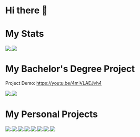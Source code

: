 # Hi there 👋

# My Stats

<a href = "https://github.com/AnaMitrea?tab=repositories">
  <img src = "https://github-readme-stats-git-masterrstaa-rickstaa.vercel.app/api?username=AnaMitrea&count_private=true&show_icons=true&theme=tokyonight&include_all_commits=true" align = "center" />
</a>


<a href = "https://github.com/AnaMitrea?tab=repositories">
  <img src = "https://github-readme-stats-git-masterrstaa-rickstaa.vercel.app/api/top-langs/?username=AnaMitrea&langs_count=10&count_private=true&theme=tokyonight&layout=compact&card_width=270" align = "center" />
</a>

# My Bachelor's Degree Project

Project Demo: https://youtu.be/4mlVLAEJvh4
<br>

<a href = "https://github.com/AnaMitrea/Librarius-Bachelors-Degree-Frontend">
  <img src = "https://github-readme-stats-git-masterrstaa-rickstaa.vercel.app/api/pin/?username=AnaMitrea&repo=Librarius-Bachelors-Degree-Frontend&theme=tokyonight&hide_border" align = "center" />
</a>

<a href = "https://github.com/AnaMitrea/Librarius-Bachelors-Degree-Backend">
  <img src = "https://github-readme-stats-git-masterrstaa-rickstaa.vercel.app/api/pin/?username=AnaMitrea&repo=Librarius-Bachelors-Degree-Backend&theme=tokyonight&hide_border" align = "center" />
</a>


# My Personal Projects

<a href = "https://github.com/AnaMitrea/Papas-Pizzeria-VR">
  <img src = "https://github-readme-stats-git-masterrstaa-rickstaa.vercel.app/api/pin/?username=AnaMitrea&repo=Papas-Pizzeria-VR&theme=tokyonight&hide_border" align = "center" />
</a>

<a href = "https://github.com/AnaMitrea/ArchiveCracker">
  <img src = "https://github-readme-stats-git-masterrstaa-rickstaa.vercel.app/api/pin/?username=AnaMitrea&repo=ArchiveCracker&theme=tokyonight&hide_border" align = "center" />
</a>

<a href = "https://github.com/AnaMitrea/SoDrO">
  <img src = "https://github-readme-stats-git-masterrstaa-rickstaa.vercel.app/api/pin/?username=AnaMitrea&repo=SoDrO&theme=tokyonight&hide_border" align = "center" />
</a>

<a href = "https://github.com/AnaMitrea/StudentAccomodation">
  <img src = "https://github-readme-stats-git-masterrstaa-rickstaa.vercel.app/api/pin/?username=AnaMitrea&repo=StudentAccomodation&theme=tokyonight&hide_border" align = "center" />
</a>

<a href = "https://github.com/AnaMitrea/AnDa">
  <img src = "https://github-readme-stats-git-masterrstaa-rickstaa.vercel.app/api/pin/?username=AnaMitrea&repo=AnDa&theme=tokyonight&hide_border" align = "center" />
</a>

<a href = "https://github.com/AnaMitrea/MyAppRepository">
  <img src = "https://github-readme-stats-git-masterrstaa-rickstaa.vercel.app/api/pin/?username=AnaMitrea&repo=MyAppRepository&theme=tokyonight&hide_border" align = "center" />
</a>

<a href = "https://github.com/AnaMitrea/VigenereCipher">
  <img src = "https://github-readme-stats-git-masterrstaa-rickstaa.vercel.app/api/pin/?username=AnaMitrea&repo=VigenereCipher&theme=tokyonight&hide_border" align = "center" />
</a>

<a href = "https://github.com/AnaMitrea/BibLis">
  <img src = "https://github-readme-stats-git-masterrstaa-rickstaa.vercel.app/api/pin/?username=AnaMitrea&repo=BibLis&theme=tokyonight&hide_border" align = "center" />
</a>


